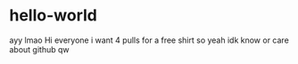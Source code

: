 # hello-world
ayy lmao 
Hi everyone
i want 4 pulls for a free shirt
so yeah 
idk know or care about github
qw
